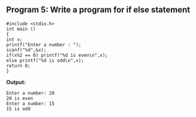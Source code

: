 ## Program 5: Write a program for if else statement
```
#include <stdio.h>
int main ()
{
int x;
printf("Enter a number : ");
scanf("%d",&x);
if(x%2 == 0) printf("%d is even\n",x);
else printf("%d is odd\n",x);
return 0;
}
```
**Output:**
``` 
Enter a number: 20 
20 is even
Enter a number: 15 
15 is odd
```
